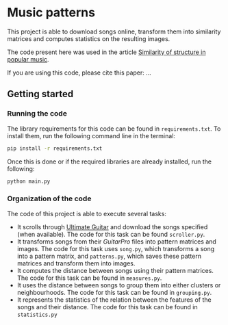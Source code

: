 # Music patterns

This project is able to download songs online, transform them into similarity matrices and computes statistics on the resulting images.

The code present here was used in the article [Similarity of structure in popular music](https://arxiv.org/abs/2007.13728).

If you are using this code, please cite this paper: ...

## Getting started

### Running the code

The library requirements for this code can be found in `requirements.txt`. To install them, run the following command line in the terminal:
```sh
pip install -r requirements.txt
```
Once this is done or if the required libraries are already installed, run the following:
```sh
python main.py
```

### Organization of the code

The code of this project is able to execute several tasks:
* It scrolls through [Ultimate Guitar](https://www.ultimate-guitar.com/) and download the songs specified (when available). The code for this task can be found `scroller.py`.
* It transforms songs from their _GuitarPro_ files into pattern matrices and images. The code for this task uses `song.py`, which transforms a song into a pattern matrix, and `patterns.py`, which saves these pattern matrices and transform them into images.
* It computes the distance between songs using their pattern matrices. The code for this task can be found in `measures.py`.
* It uses the distance between songs to group them into either clusters or neighbourhoods. The code for this task can be found in `grouping.py`.
* It represents the statistics of the relation between the features of the songs and their distance. The code for this task can be found in `statistics.py`